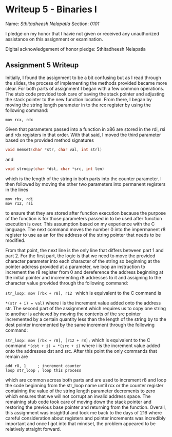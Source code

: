 Writeup 5 - Binaries I
======

Name: *Sthitadheesh Nelapatla*
Section: *0101*

I pledge on my honor that I havie not given or received any unauthorized assistance on this assignment or examination.

Digital acknowledgement of honor pledge: Sthitadheesh Nelapatla

## Assignment 5 Writeup

Initially, I found the assignment to be a bit confusing but as I read through the slides, the process of implementing the methods provided became more clear. For both parts of assignment I began with a few common operations. The stub code provided took care of saving the stack pointer and adjusting the stack pointer to the new function location. From there, I began by moving the string length parameter in to the rcx register by using the following command: 

```mov rcx, rdx ``` 


Given that parameters passed into a function in x86 are stored in the rdi, rsi and rdx registers in that order. With that said, I moved the third parameter based on the provided method signatures 

```c
void memset(char *str, char val, int strl)
```

and 

```c
void strncpy(char *dst, char *src, int len)
```

which is the length of the string in both parts into the counter parameter. I then followed by moving the other two parameters into permanent registers in the lines 

```
mov rbx, rdi  
mov r12, rsi
```

to ensure that they are stored after function execution because the purpose of the function is for those parameters passed in to be used after function execution is over. This assumption based on my experience with the C language. The next command moves the number 0 into the impermanent r8 register to use as an for the address of the string pointer that needs to be modified. 

From that point, the next line is the only line that differs between part 1 and part 2. For the first part, the logic is that we need to move the provided character parameter into each character of the string so beginning at the pointer address provided at a parameter, we loop an instruction to increment the r8 register from 0 and dereference the address beginning at the initial pointer and incrementing r8 addresses to it and assigning to the character value provided through the following command: 

```str_loop: mov [rbx + r8], r12 ``` which is equivalent to the C command is 

```*(str + i) = val)``` 
where i is the increment value added onto the address str. The second part of the assignment which requires us to copy one string to another is achieved by moving the contents of the src pointer incremented by a certain quantity less than the length of the string by to the dest pointer incremented by the same increment through the following command: 

```str_loop: mov [rbx + r8], [r12 + r8];``` 
which is equivalent to the C command 
```*(dst + i) = *(src + i)``` 
where i is the increment value added onto the addresses dst and src. After this point the only commands that remain are 

```
add r8, 1     ; increment counter
loop str_loop ; loop this process
```
which are common across both parts and are used to increment r8 and loop the code beginning from the str_loop name until rcx or the counter register containing the value of the string length parameter decrements to zero which ensures that we will not corrupt an invalid address space. The remaining stub code took care of moving down the stack pointer and restoring the previous base pointer and returning from the function. Overall, this assignment was insightful and took me back to the days of 216 where careful consideration about registers and pointer increments was incredibly important and once I got into that mindset, the problem appeared to be relatively straight forward. 



